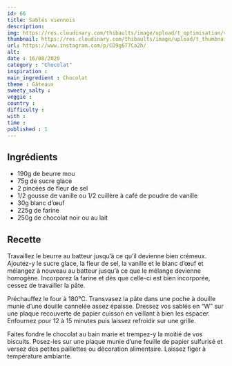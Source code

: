 ```yaml
---
id: 66
title: Sablés viennois
description: 
img: https://res.cloudinary.com/thibaults/image/upload/t_optimisation/v1600518054/Recipes/20200816_sable_viennois.jpg
thumbnail: https://res.cloudinary.com/thibaults/image/upload/t_thumbnail_josie/v1600518054/Recipes/20200816_sable_viennois.jpg
url: https://www.instagram.com/p/CD9g6T7Ca2h/
alt: 
date : 16/08/2020
category : "Chocolat"
inspiration :
main_ingredient : Chocolat
theme : Gâteaux
sweety_salty : 
veggie : 
country :
difficulty :
with : 
time : 
published : 1
---
```


## Ingrédients
 - 190g de beurre mou
 - 75g de sucre glace
 - 2 pincées de fleur de sel
 - 1/2 gousse de vanille ou 1/2 cuillère à café de poudre de vanille
 - 30g blanc d’œuf
 - 225g de farine
 - 250g de chocolat noir ou au lait

## Recette
Travaillez le beurre au batteur jusqu’à ce qu’il devienne bien crémeux. Ajoutez-y le sucre glace, la fleur de sel, la vanille et le blanc d’œuf et mélangez à nouveau au batteur jusqu’à ce que le mélange devienne homogène. Incorporez la farine et dès que celle-ci est bien incorporée, cessez de travailler la pâte.

Préchauffez le four à 180°C. Transvasez la pâte dans une poche à douille munie d’une douille cannelée assez épaisse. Dressez vos sablés en “W” sur une plaque recouverte de papier cuisson en veillant à bien les espacer. Enfournez pour 12 à 15 minutes puis laissez refroidir sur une grille.

Faites fondre le chocolat au bain marie et trempez-y la moitié de vos biscuits. Posez-les sur une plaque munie d’une feuille de papier sulfurisé et versez des petites paillettes ou décoration alimentaire. Laissez figer à température ambiante.